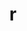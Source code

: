 ---
title: "r"
layout: cache
categories: [package, develop-2023-12-17]
meta: {"versions": ["4.3.2"], "compilers": ["gcc@=11.4.0", "gcc@=7.5.0", "gcc@=9.4.0"], "oss": ["ubuntu18.04", "ubuntu20.04"], "platforms": ["linux"], "targets": ["ppc64le", "x86_64_v3"], "stacks": ["build_systems", "e4s", "e4s-power", "root"], "num_specs": 3, "num_specs_by_stack": {"root": 3, "build_systems": 1, "e4s-power": 1, "e4s": 1}}
spec_details: [{"hash": "z7blmdvjazfe5izh2o7mhnptaxsdybsm", "compiler": "gcc@=7.5.0", "versions": ["4.3.2"], "os": "ubuntu18.04", "platform": "linux", "target": "x86_64_v3", "variants": ["~X", "build_system=autotools", "~memory_profiling", "~rmath"], "stacks": ["root", "build_systems"], "size": "-", "tarball": "https://binaries.spack.io/develop-2023-12-17/build_cache/linux-ubuntu18.04-x86_64_v3/gcc-7.5.0/r-4.3.2/linux-ubuntu18.04-x86_64_v3-gcc-7.5.0-r-4.3.2-z7blmdvjazfe5izh2o7mhnptaxsdybsm.spack"}, {"hash": "mweerw2btsxgyzalyyrbzjktrhhzyork", "compiler": "gcc@=9.4.0", "versions": ["4.3.2"], "os": "ubuntu20.04", "platform": "linux", "target": "ppc64le", "variants": ["~X", "build_system=autotools", "~memory_profiling", "~rmath"], "stacks": ["root", "e4s-power"], "size": "-", "tarball": "https://binaries.spack.io/develop-2023-12-17/build_cache/linux-ubuntu20.04-ppc64le/gcc-9.4.0/r-4.3.2/linux-ubuntu20.04-ppc64le-gcc-9.4.0-r-4.3.2-mweerw2btsxgyzalyyrbzjktrhhzyork.spack"}, {"hash": "wdudmmewl7hdznozjoettw6irtjsawf7", "compiler": "gcc@=11.4.0", "versions": ["4.3.2"], "os": "ubuntu20.04", "platform": "linux", "target": "x86_64_v3", "variants": ["~X", "build_system=autotools", "~memory_profiling", "~rmath"], "stacks": ["e4s", "root"], "size": "-", "tarball": "https://binaries.spack.io/develop-2023-12-17/build_cache/linux-ubuntu20.04-x86_64_v3/gcc-11.4.0/r-4.3.2/linux-ubuntu20.04-x86_64_v3-gcc-11.4.0-r-4.3.2-wdudmmewl7hdznozjoettw6irtjsawf7.spack"}]
---